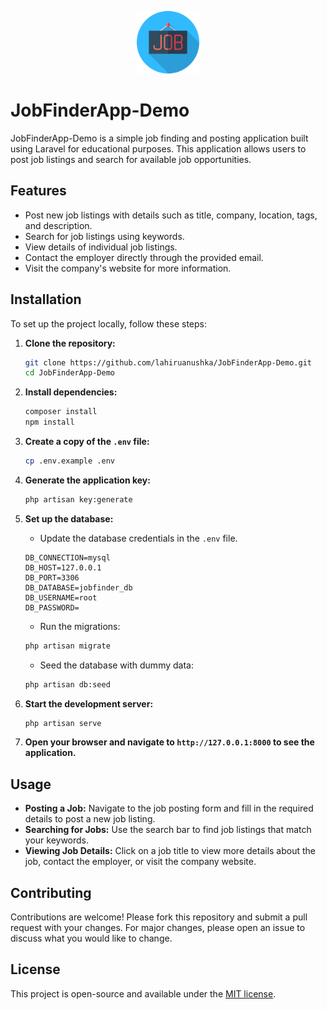<p align="center">
    <a href="https://github.com/lahiruanushka/JobFinderApp-Demo" target="_blank">
        <img src="public/images/job-work-svgrepo-com.svg" width="100" alt="JobFinderApp Logo">
    </a>
</p>

# JobFinderApp-Demo

JobFinderApp-Demo is a simple job finding and posting application built using Laravel for educational purposes. This application allows users to post job listings and search for available job opportunities.

## Features

- Post new job listings with details such as title, company, location, tags, and description.
- Search for job listings using keywords.
- View details of individual job listings.
- Contact the employer directly through the provided email.
- Visit the company's website for more information.

## Installation

To set up the project locally, follow these steps:

1. **Clone the repository:**

    ```sh
    git clone https://github.com/lahiruanushka/JobFinderApp-Demo.git
    cd JobFinderApp-Demo
    ```

2. **Install dependencies:**

    ```sh
    composer install
    npm install
    ```

3. **Create a copy of the `.env` file:**

    ```sh
    cp .env.example .env
    ```

4. **Generate the application key:**

    ```sh
    php artisan key:generate
    ```

5. **Set up the database:**

    - Update the database credentials in the `.env` file.

    ```dotenv
    DB_CONNECTION=mysql
    DB_HOST=127.0.0.1
    DB_PORT=3306
    DB_DATABASE=jobfinder_db
    DB_USERNAME=root
    DB_PASSWORD=
    ```

    - Run the migrations:

    ```sh
    php artisan migrate
    ```

    - Seed the database with dummy data:

    ```sh
    php artisan db:seed
    ```

6. **Start the development server:**

    ```sh
    php artisan serve
    ```

7. **Open your browser and navigate to `http://127.0.0.1:8000` to see the application.**

## Usage

- **Posting a Job:** Navigate to the job posting form and fill in the required details to post a new job listing.
- **Searching for Jobs:** Use the search bar to find job listings that match your keywords.
- **Viewing Job Details:** Click on a job title to view more details about the job, contact the employer, or visit the company website.

## Contributing

Contributions are welcome! Please fork this repository and submit a pull request with your changes. For major changes, please open an issue to discuss what you would like to change.

## License

This project is open-source and available under the [MIT license](https://opensource.org/licenses/MIT).

